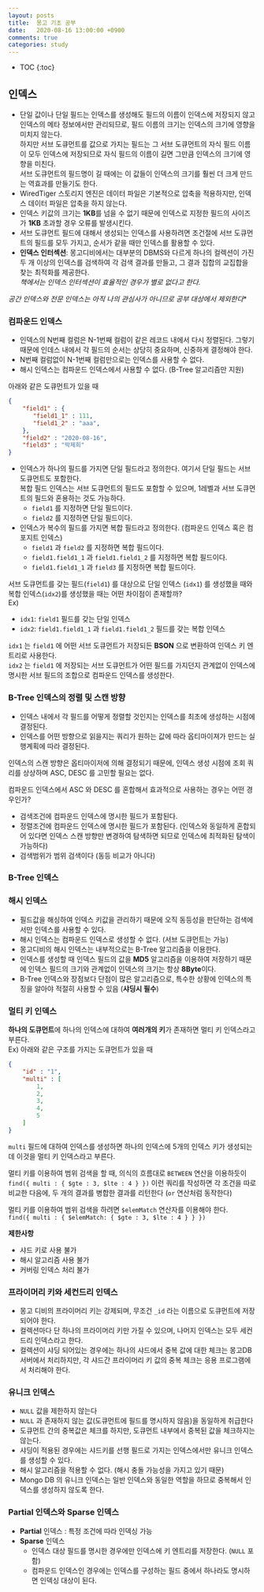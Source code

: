 ```yaml
---
layout: posts
title:  몽고 기초 공부
date:   2020-08-16 13:00:00 +0900
comments: true
categories: study
---
```


* TOC
{:toc}

## 인덱스
- 단일 값이나 단일 필드는 인덱스를 생성해도 필드의 이름이 인덱스에 저장되지 않고 인덱스의 메타 정보에서만 관리되므로, 필드 이름의 크기는 인덱스의 크기에 영향을 미치지 않는다.  
    하지만 서브 도큐먼트를 값으로 가지는 필드는 그 서브 도큐먼트의 자식 필드 이름이 모두 인덱스에 저장되므로 자식 필드의 이름이 길면 그만큼 인덱스의 크기에 영향을 미친다.  
    서브 도큐먼트의 필드명이 길 때에는 이 값들이 인덱스의 크기를 훨씬 더 크게 만드는 역효과를 만들기도 한다.
- WiredTiger 스토리지 엔진은 데이터 파일은 기본적으로 압축을 적용하지만, 인덱스 데이터 파일은 압축을 하지 않는다.
- 인덱스 키값의 크기는 **1KB**를 넘을 수 없기 때문에 인덱스로 지정한 필드의 사이즈가 **1KB** 초과할 경우 오류를 발생시킨다.  
- 서브 도큐먼트 필드에 대해서 생성되는 인덱스를 사용하려면 조건절에 서브 도큐먼트의 필드를 모두 가지고, 순서가 같을 때만 인덱스를 활용할 수 있다.
- **인덱스 인터섹션**: 몽고디비에서는 대부분의 DBMS와 다르게 하나의 컬렉션이 가진 두 개 이상의 인덱스를 검색하여 각 검색 결과를 만들고, 그 결과 집합의 교집합을 찾는 최적화를 제공한다.  
    *책에서는 인덱스 인터섹션이 효율적인 경우가 별로 없다고 한다.*
    
*공간 인덱스와 전문 인덱스는 아직 나의 관심사가 아니므로 공부 대상에서 제외한다**

### 컴파운드 인덱스

- 인덱스의 N번째 컬럼은 N-1번째 컬럼이 같은 레코드 내에서 다시 정렬된다. 그렇기 때문에 인데스 내에서 각 필드의 순서는 상당히 중요하며, 신중하게 결정해야 한다.
- N번째 컬럼없이 N-1번째 컬럼만으로는 인덱스를 사용할 수 없다.
- 해시 인덱스는 컴파운드 인덱스에서 사용할 수 없다. (B-Tree 알고리즘만 지원) 

아래와 같은 도큐먼트가 있을 때
```json
{
    "field1" : {
       "field1_1" : 111,
       "field1_2" : "aaa",
    },
    "field2" : "2020-08-16",
    "field3" : "박제희"
}
```

- 인덱스가 하나의 필드를 가지면 단일 필드라고 정의한다. 여기서 단일 필드는 서브 도큐먼트도 포함한다.  
    복합 필드 인덱스는 서브 도큐먼트의 필드도 포함할 수 있으며, 1레벨과 서브 도큐먼트의 필드와 혼용하는 것도 가능하다.
    - `field1` 를 지정하면 단일 필드이다.  
    - `field2` 를 지정하면 단일 필드이다.
- 인덱스가 복수의 필드를 가지면 복합 필드라고 정의한다. (컴파운드 인덱스 혹은 컴포지트 인덱스)
    - `field1` 과 `field2` 를 지정하면 복합 필드이다.
    - `field1.field1_1` 과 `field1.field1_2` 를 지정하면 복합 필드이다.
    - `field1.field1_1` 과 `field3` 를 지정하면 복합 필드이다.
    
서브 도큐먼트를 갖는 필드(`field1`) 를 대상으로 단일 인덱스 (`idx1`) 를 생성했을 때와 복합 인덱스(`idx2`)를 생성했을 때는 어떤 차이점이 존재할까?  
Ex)  
- `idx1`: `field1` 필드를 갖는 단일 인덱스
- `idx2`: `field1.field1_1` 과 `field1.field1_2` 필드를 갖는 복합 인덱스

`idx1` 는 `field1` 에 어떤 서브 도큐먼트가 저장되든 **BSON** 으로 변환하여 인덱스 키 엔트리로 사용한다.  
`idx2` 는 `field1` 에 저장되는 서브 도큐먼트가 어떤 필드를 가지던지 관계없이 인덱스에 명시한 서브 필드의 조합으로 컴파운드 인덱스를 생성한다.


### B-Tree 인덱스의 정렬 및 스캔 방향

- 인덱스 내에서 각 필드를 어떻게 정렬할 것인지는 인덱스를 최초에 생성하는 시점에 결정된다.
- 인덱스를 어떤 방향으로 읽을지는 쿼리가 원하는 값에 따라 옵티마이져가 만드는 실행계획에 따라 결정된다.

인덱스의 스캔 방향은 옵티마이저에 의해 결정되기 때문에, 인덱스 생성 시점에 조회 쿼리를 상상하며 ASC, DESC 를 고민할 필요는 없다.

컴파운드 인덱스에서 ASC 와 DESC 를 혼합해서 효과적으로 사용하는 경우는 어떤 경우인가?  
- 검색조건에 컴파운드 인덱스에 명시한 필드가 포함된다. 
- 정렬조건에 컴파운드 인덱스에 명시한 필드가 포함된다. (인덱스와 동일하게 혼합되어 있다면 인덱스 스캔 방향만 변경하여 탐색하면 되므로 인덱스에 최적화된 탐색이 가능하다) 
- 검색범위가 범위 검색이다 (동등 비교가 아니다)

### B-Tree 인덱스

### 해시 인덱스

- 필드값을 해싱하여 인덱스 키값을 관리하기 때문에 오직 동등성을 판단하는 검색에서만 인덱스를 사용할 수 있다.
- 해시 인덱스는 컴파운드 인덱스로 생성할 수 없다. (서브 도큐먼트는 가능)
- 몽고디비의 해시 인덱스는 내부적으로는 B-Tree 알고리즘을 이용한다.
- 인덱스를 생성할 때 인덱스 필드의 값을 **MD5** 알고리즘을 이용하여 저장하기 때문에 인덱스 필드의 크기와 관계없이 인덱스의 크기는 항상 **8Byte**이다.
- B-Tree 인덱스와 장점보다 단점이 많은 알고리즘으로, 특수한 상황에 인덱스의 특징을 알아야 적절히 사용할 수 있음 (**샤딩시 필수**)

### 멀티 키 인덱스
**하나의 도큐먼트**에 하나의 인덱스에 대하여 **여러개의 키**가 존재하면 멀티 키 인덱스라고 부른다.  
Ex)
아래와 같은 구조를 가지는 도큐먼트가 있을 때
```json
{
    "id" : "1",
    "multi" : [
        1,
        2,
        3,
        4,
        5
    ]
}
```
`multi` 필드에 대하여 인덱스를 생성하면 하나의 인덱스에 5개의 인덱스 키가 생성되는데 이것을 멀티 키 인덱스라고 부른다.

멀티 키를 이용하여 범위 검색을 할 때, 의식의 흐름대로 `BETWEEN` 연산을 이용하듯이 `find({ multi : { $gte : 3, $lte : 4 } })` 이런 쿼리를 작성하면
각 조건을 따로 비교한 다음에, 두 개의 결과를 병합한 결과를 리턴한다 (`or` 연산처럼 동작한다)

멀티 키를 이용하여 범위 검색을 하려면 `$elemMatch` 연산자를 이용해야 한다.  
`find({ multi : { $elemMatch: { $gte : 3, $lte : 4 } } })`

**제한사항**
- 샤드 키로 사용 불가
- 해시 알고리즘 사용 불가
- 커버링 인덱스 처리 불가

### 프라이머리 키와 세컨드리 인덱스
- 몽고 디비의 프라이머리 키는 강제되며, 무조건 `_id` 라는 이름으로 도큐먼트에 저장 되어야 한다.
- 컬렉션마다 단 하나의 프라이머리 키만 가질 수 있으며, 나머지 인덱스는 모두 세컨드리 인덱스라고 한다.
- 컬렉션이 샤딩 되어있는 경우에는 하나의 샤드에서 중복 값에 대한 체크는 몽고DB 서버에서 처리하지만, 각 샤드간 프라이머리 키 값의 중복 체크는 응용 프로그램에서 처리해야 한다.

### 유니크 인덱스
- `NULL` 값을 제한하지 않는다
- `NULL` 과 존재하지 않는 값(도큐먼트에 필드를 명시하지 않음)을 동일하게 취급한다
- 도큐먼트 간의 중복값은 체크를 하지만, 도큐먼트 내부에서 중복된 값을 체크하지는 않는다.
- 샤딩이 적용된 경우에는 샤드키를 선행 필드로 가지는 인덱스에서만 유니크 인덱스를 생성할 수 있다.
- 해시 알고리즘을 적용할 수 없다. (해시 충돌 가능성을 가지고 있기 때문)
- Mongo DB 의 유니크 인덱스는 일반 인덱스와 동일한 역할을 하므로 중복해서 인덱스를 생성하지 않도록 한다.

### Partial 인덱스와 Sparse 인덱스
- **Partial** 인덱스 : 특정 조건에 따라 인덱싱 가능
- **Sparse** 인덱스
    - 인덱스 대상 필드를 명시한 경우에만 인덱스에 키 엔트리를 저장한다. (`NULL` 포함)
    - 컴파운드 인덱스인 경우에는 인덱스를 구성하는 필드 중에서 하나라도 명시하면 인덱싱 대상이 된다.
